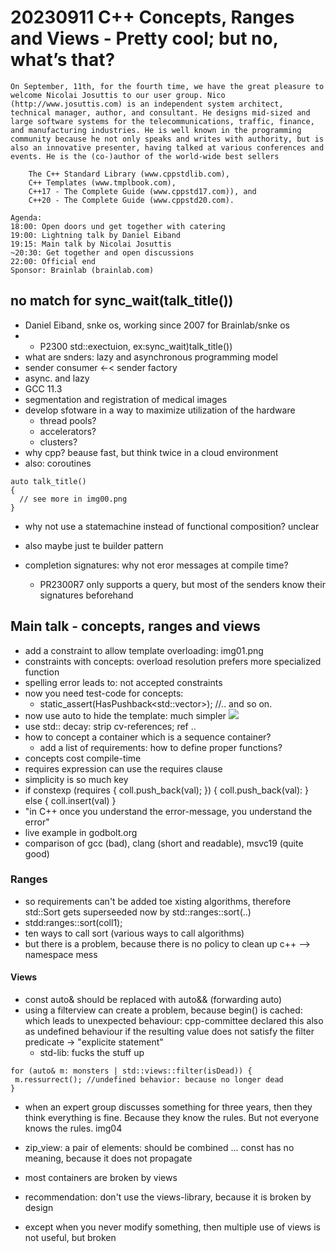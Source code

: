 # 20230911 C++ Concepts, Ranges and Views - Pretty cool; but no, what’s that?

```
On September, 11th, for the fourth time, we have the great pleasure to welcome Nicolai Josuttis to our user group. Nico (http://www.josuttis.com) is an independent system architect, technical manager, author, and consultant. He designs mid-sized and large software systems for the telecommunications, traffic, finance, and manufacturing industries. He is well known in the programming community because he not only speaks and writes with authority, but is also an innovative presenter, having talked at various conferences and events. He is the (co-)author of the world-wide best sellers

    The C++ Standard Library (www.cppstdlib.com),
    C++ Templates (www.tmplbook.com),
    C++17 - The Complete Guide (www.cppstd17.com)), and
    C++20 - The Complete Guide (www.cppstd20.com).
```

```
Agenda:
18:00: Open doors und get together with catering
19:00: Lightning talk by Daniel Eiband
19:15: Main talk by Nicolai Josuttis
~20:30: Get together and open discussions
22:00: Official end
Sponsor: Brainlab (brainlab.com)
```

## no match for sync_wait(talk_title())
* Daniel Eiband, snke os, working since 2007 for Brainlab/snke os
* * P2300 std::exectuion, ex:sync_wait)talk_title())
* what are snders: lazy and asynchronous programming model
* sender consumer <-< sender factory
* async. and lazy
* GCC 11.3
* segmentation and registration of medical images
* develop sfotware in a way to maximize utilization of the hardware
  * thread pools?
  * accelerators?
  * clusters?
* why cpp? beause fast, but think twice in a cloud environment
* also: coroutines
```
auto talk_title()
{
  // see more in img00.png
}
```
* why not use a statemachine instead of functional composition?  unclear
* also maybe just te builder pattern

* completion signatures: why not eror messages at compile time?
  * PR2300R7 only supports a query, but most of the senders know their signatures beforehand

## Main talk - concepts, ranges and views
* add a constraint to allow template overloading: img01.png
* constraints with concepts: overload resolution prefers more specialized function
* spelling error leads to: not accepted constraints
* now you need test-code for concepts:
  * static_assert(HasPushback<std::vector<int>>); //.. and so on.
* now use auto to hide the template: much simpler
![](img02)
* use std:: decay: strip cv-references; ref ..
* how to concept a container which is a sequence container?
  * add a list of requirements: how to define proper functions?
* concepts cost compile-time
* requires expression can use the requires clause
* simplicity is so much key
* if constexp (requires { coll.push_back(val); }) {
  coll.push_back(val):
  }
  else
  {
    coll.insert(val)
  }
* "in C++ once you understand the error-message, you understand the error"
* live example in godbolt.org
* comparison of gcc (bad), clang (short and readable), msvc19 (quite good)

### Ranges
* so requirements can't be added toe xisting algorithms, therefore std::Sort gets superseeded now by std::ranges::sort(..)
* stdd:ranges::sort(coll1);
* ten ways to call sort (various ways to call algorithms)
* but there is a problem, because there is no policy to clean up c++ --> namespace mess

#### Views
*  const auto& should be replaced with auto&& (forwarding auto)
* using a filterview can create a problem, because begin() is cached: which leads to unexpected behaviour: cpp-committee declared this also as undefined behaviour if the resulting value does not satisfy the filter predicate -> "explicite statement"
  * std-lib: fucks the stuff up
 ```
 for (auto& m: monsters | std::views::filter(isDead)) {
  m.ressurrect(); //undefined behavior: because no longer dead
}
  ```
* when an expert group discusses something for three years, then they think everything is fine. Because they know the rules. But not everyone knows the rules.
img04

* zip_view: a pair of elements: should be combined ... const has no meaning, because it does not propagate
* most containers are broken by views

* recommendation: don't use the views-library, because it is broken by design
* except when you never modify something, then multiple use of views is not useful, but broken
